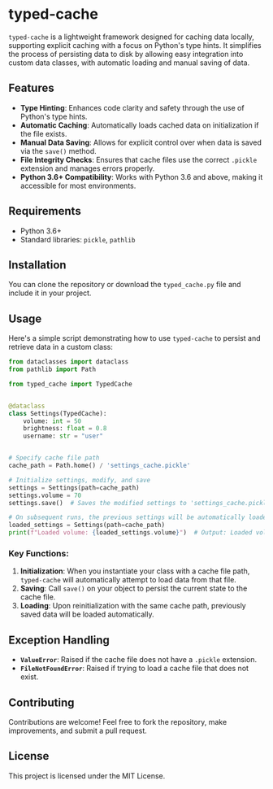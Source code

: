 # typed-cache

`typed-cache` is a lightweight framework designed for caching data locally, supporting explicit caching with a focus on Python's type hints. It simplifies the process of persisting data to disk by allowing easy integration into custom data classes, with automatic loading and manual saving of data.

## Features

- **Type Hinting**: Enhances code clarity and safety through the use of Python's type hints.
- **Automatic Caching**: Automatically loads cached data on initialization if the file exists.
- **Manual Data Saving**: Allows for explicit control over when data is saved via the `save()` method.
- **File Integrity Checks**: Ensures that cache files use the correct `.pickle` extension and manages errors properly.
- **Python 3.6+ Compatibility**: Works with Python 3.6 and above, making it accessible for most environments.

## Requirements

- Python 3.6+
- Standard libraries: `pickle`, `pathlib`

## Installation

You can clone the repository or download the `typed_cache.py` file and include it in your project.

## Usage

Here's a simple script demonstrating how to use `typed-cache` to persist and retrieve data in a custom class:

```python
from dataclasses import dataclass
from pathlib import Path

from typed_cache import TypedCache


@dataclass
class Settings(TypedCache):
    volume: int = 50
    brightness: float = 0.8
    username: str = "user"


# Specify cache file path
cache_path = Path.home() / 'settings_cache.pickle'

# Initialize settings, modify, and save
settings = Settings(path=cache_path)
settings.volume = 70
settings.save()  # Saves the modified settings to 'settings_cache.pickle'

# On subsequent runs, the previous settings will be automatically loaded
loaded_settings = Settings(path=cache_path)
print(f"Loaded volume: {loaded_settings.volume}")  # Output: Loaded volume: 70
```

### Key Functions:

1. **Initialization**: When you instantiate your class with a cache file path, `typed-cache` will automatically attempt to load data from that file.
2. **Saving**: Call `save()` on your object to persist the current state to the cache file.
3. **Loading**: Upon reinitialization with the same cache path, previously saved data will be loaded automatically.

## Exception Handling

- **`ValueError`**: Raised if the cache file does not have a `.pickle` extension.
- **`FileNotFoundError`**: Raised if trying to load a cache file that does not exist.

## Contributing

Contributions are welcome! Feel free to fork the repository, make improvements, and submit a pull request.

## License

This project is licensed under the MIT License.